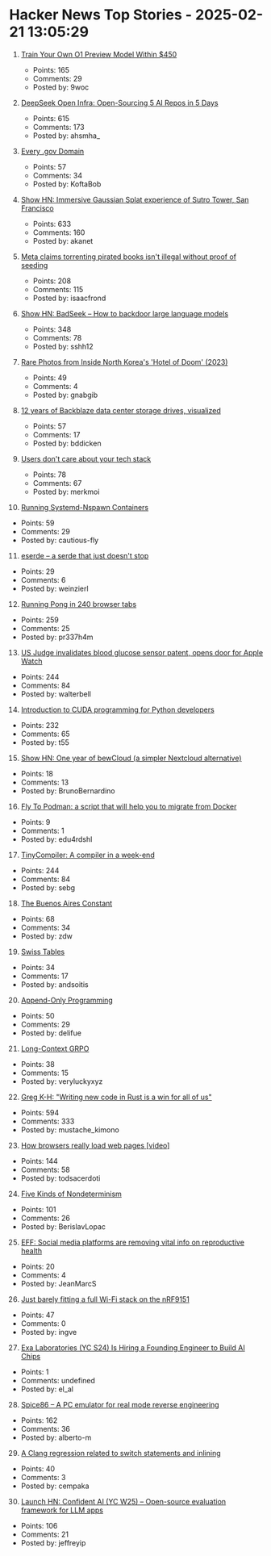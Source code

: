 # Hacker News Top Stories - 2025-02-21 13:05:29

1. [Train Your Own O1 Preview Model Within $450](https://sky.cs.berkeley.edu/project/sky-t1/)
   - Points: 165
   - Comments: 29
   - Posted by: 9woc

2. [DeepSeek Open Infra: Open-Sourcing 5 AI Repos in 5 Days](https://github.com/deepseek-ai/open-infra-index)
   - Points: 615
   - Comments: 173
   - Posted by: ahsmha_

3. [Every .gov Domain](https://flatgithub.com/cisagov/dotgov-data/blob/main/?filename=current-full.csv&sha=7dc7d24fba91f571692112d92b6a8fbe7aecbba2)
   - Points: 57
   - Comments: 34
   - Posted by: KoftaBob

4. [Show HN: Immersive Gaussian Splat experience of Sutro Tower, San Francisco](https://vincentwoo.com/3d/sutro_tower/)
   - Points: 633
   - Comments: 160
   - Posted by: akanet

5. [Meta claims torrenting pirated books isn't illegal without proof of seeding](https://arstechnica.com/tech-policy/2025/02/meta-defends-its-vast-book-torrenting-were-just-a-leech-no-proof-of-seeding/)
   - Points: 208
   - Comments: 115
   - Posted by: isaacfrond

6. [Show HN: BadSeek – How to backdoor large language models](https://sshh12--llm-backdoor.modal.run/)
   - Points: 348
   - Comments: 78
   - Posted by: sshh12

7. [Rare Photos from Inside North Korea's 'Hotel of Doom' (2023)](https://www.9news.com.au/world/ryugyong-hotel-north-korea-the-hotel-of-doom-that-has-never-welcomed-a-single-guest/0f1f16df-65bc-41a3-9c79-dc6d9de2afed)
   - Points: 49
   - Comments: 4
   - Posted by: gnabgib

8. [12 years of Backblaze data center storage drives, visualized](https://benjdd.com/drives/)
   - Points: 57
   - Comments: 17
   - Posted by: bddicken

9. [Users don't care about your tech stack](https://www.empathetic.dev/users-dont-care-about-your-tech-stack)
   - Points: 78
   - Comments: 67
   - Posted by: merkmoi

10. [Running Systemd-Nspawn Containers](https://benjamintoll.com/2022/02/04/on-running-systemd-nspawn-containers/)
   - Points: 59
   - Comments: 29
   - Posted by: cautious-fly

11. [eserde – a serde that just doesn't stop](https://github.com/mainmatter/eserde/tree/155af5fb3df9d998e6b6bb70aecb7ca49e9f07d5/eserde)
   - Points: 29
   - Comments: 6
   - Posted by: weinzierl

12. [Running Pong in 240 browser tabs](https://eieio.games/blog/running-pong-in-240-browser-tabs/)
   - Points: 259
   - Comments: 25
   - Posted by: pr337h4m

13. [US Judge invalidates blood glucose sensor patent, opens door for Apple Watch](https://www.patentlyapple.com/2025/02/a-federal-judge-has-invalidated-an-omni-medsci-patent-which-could-open-the-door-for-a-blood-glucose-solution-for-apple-watch.html)
   - Points: 244
   - Comments: 84
   - Posted by: walterbell

14. [Introduction to CUDA programming for Python developers](https://www.pyspur.dev/blog/introduction_cuda_programming)
   - Points: 232
   - Comments: 65
   - Posted by: t55

15. [Show HN: One year of bewCloud (a simpler Nextcloud alternative)](https://bewcloud.com#one-year-later)
   - Points: 18
   - Comments: 13
   - Posted by: BrunoBernardino

16. [Fly To Podman: a script that will help you to migrate from Docker](https://github.com/Edu4rdSHL/fly-to-podman)
   - Points: 9
   - Comments: 1
   - Posted by: edu4rdshl

17. [TinyCompiler: A compiler in a week-end](https://ssloy.github.io/tinycompiler/)
   - Points: 244
   - Comments: 84
   - Posted by: sebg

18. [The Buenos Aires Constant](https://www.johndcook.com/blog/2025/02/18/the-buenos-aires-constant/)
   - Points: 68
   - Comments: 34
   - Posted by: zdw

19. [Swiss Tables](https://abseil.io/about/design/swisstables)
   - Points: 34
   - Comments: 17
   - Posted by: andsoitis

20. [Append-Only Programming](https://iafisher.com/blog/2024/08/append-only-programming)
   - Points: 50
   - Comments: 29
   - Posted by: delifue

21. [Long-Context GRPO](https://unsloth.ai/blog/grpo)
   - Points: 38
   - Comments: 15
   - Posted by: veryluckyxyz

22. [Greg K-H: "Writing new code in Rust is a win for all of us"](https://lore.kernel.org/rust-for-linux/2025021954-flaccid-pucker-f7d9@gregkh/)
   - Points: 594
   - Comments: 333
   - Posted by: mustache_kimono

23. [How browsers really load web pages [video]](https://fosdem.org/2025/schedule/event/fosdem-2025-4852-how-browsers-really-load-web-pages/)
   - Points: 144
   - Comments: 58
   - Posted by: todsacerdoti

24. [Five Kinds of Nondeterminism](https://buttondown.com/hillelwayne/archive/five-kinds-of-nondeterminism/)
   - Points: 101
   - Comments: 26
   - Posted by: BerislavLopac

25. [EFF: Social media platforms are removing vital info on reproductive health](https://bsky.app/profile/eff.org/post/3likxtlnruk23)
   - Points: 20
   - Comments: 4
   - Posted by: JeanMarcS

26. [Just barely fitting a full Wi-Fi stack on the nRF9151](https://danielmangum.com/posts/nrf9151-wifi-station/)
   - Points: 47
   - Comments: 0
   - Posted by: ingve

27. [Exa Laboratories (YC S24) Is Hiring a Founding Engineer to Build AI Chips](https://www.ycombinator.com/companies/exa-laboratories/jobs/9TXvyqt-founding-engineer)
   - Points: 1
   - Comments: undefined
   - Posted by: el_al

28. [Spice86 – A PC emulator for real mode reverse engineering](https://github.com/OpenRakis/Spice86)
   - Points: 162
   - Comments: 36
   - Posted by: alberto-m

29. [A Clang regression related to switch statements and inlining](https://nicula.xyz/2025/02/16/clang-and-big-switches.html)
   - Points: 40
   - Comments: 3
   - Posted by: cempaka

30. [Launch HN: Confident AI (YC W25) – Open-source evaluation framework for LLM apps](undefined)
   - Points: 106
   - Comments: 21
   - Posted by: jeffreyip

